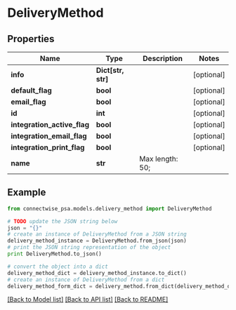 # DeliveryMethod


## Properties
Name | Type | Description | Notes
------------ | ------------- | ------------- | -------------
**info** | **Dict[str, str]** |  | [optional] 
**default_flag** | **bool** |  | [optional] 
**email_flag** | **bool** |  | [optional] 
**id** | **int** |  | [optional] 
**integration_active_flag** | **bool** |  | [optional] 
**integration_email_flag** | **bool** |  | [optional] 
**integration_print_flag** | **bool** |  | [optional] 
**name** | **str** |  Max length: 50; | 

## Example

```python
from connectwise_psa.models.delivery_method import DeliveryMethod

# TODO update the JSON string below
json = "{}"
# create an instance of DeliveryMethod from a JSON string
delivery_method_instance = DeliveryMethod.from_json(json)
# print the JSON string representation of the object
print DeliveryMethod.to_json()

# convert the object into a dict
delivery_method_dict = delivery_method_instance.to_dict()
# create an instance of DeliveryMethod from a dict
delivery_method_form_dict = delivery_method.from_dict(delivery_method_dict)
```
[[Back to Model list]](../README.md#documentation-for-models) [[Back to API list]](../README.md#documentation-for-api-endpoints) [[Back to README]](../README.md)


